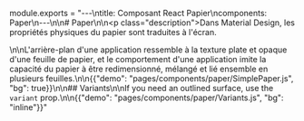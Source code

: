module.exports = "---\ntitle: Composant React Papier\ncomponents: Paper\n---\n\n# Paper\n\n<p class=\"description\">Dans Material Design, les propriétés physiques du papier sont traduites à l'écran. </p>\n\nL'arrière-plan d'une application ressemble à la texture plate et opaque d'une feuille de papier, et le comportement d'une application imite la capacité du papier à être redimensionné, mélangé et lié ensemble en plusieurs feuilles.\n\n{{\"demo\": \"pages/components/paper/SimplePaper.js\", \"bg\": true}}\n\n## Variants\n\nIf you need an outlined surface, use the `variant` prop.\n\n{{\"demo\": \"pages/components/paper/Variants.js\", \"bg\": \"inline\"}}"
